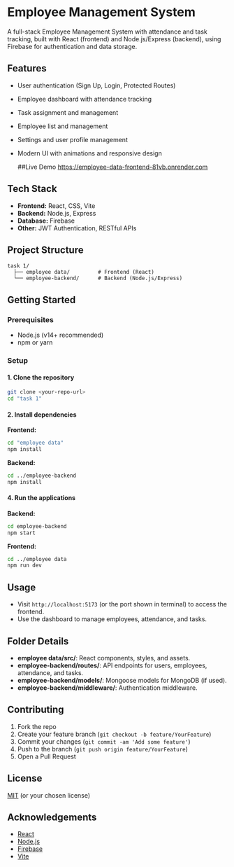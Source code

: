 # Employee Management System

A full-stack Employee Management System with attendance and task tracking, built with React (frontend) and Node.js/Express (backend), using Firebase for authentication and data storage.

## Features

- User authentication (Sign Up, Login, Protected Routes)
- Employee dashboard with attendance tracking
- Task assignment and management
- Employee list and management
- Settings and user profile management
- Modern UI with animations and responsive design

  ##Live Demo
  https://employee-data-frontend-81vb.onrender.com

## Tech Stack

- **Frontend:** React, CSS, Vite
- **Backend:** Node.js, Express
- **Database:** Firebase
- **Other:** JWT Authentication, RESTful APIs

## Project Structure

```
task 1/
  ├── employee data/         # Frontend (React)
  └── employee-backend/      # Backend (Node.js/Express)
```

## Getting Started

### Prerequisites

- Node.js (v14+ recommended)
- npm or yarn

### Setup

#### 1. Clone the repository

```bash
git clone <your-repo-url>
cd "task 1"
```

#### 2. Install dependencies

**Frontend:**
```bash
cd "employee data"
npm install
```

**Backend:**
```bash
cd ../employee-backend
npm install
```



#### 4. Run the applications

**Backend:**
```bash
cd employee-backend
npm start
```

**Frontend:**
```bash
cd ../employee data
npm run dev
```

## Usage

- Visit `http://localhost:5173` (or the port shown in terminal) to access the frontend.
- Use the dashboard to manage employees, attendance, and tasks.

## Folder Details

- **employee data/src/**: React components, styles, and assets.
- **employee-backend/routes/**: API endpoints for users, employees, attendance, and tasks.
- **employee-backend/models/**: Mongoose models for MongoDB (if used).
- **employee-backend/middleware/**: Authentication middleware.

## Contributing

1. Fork the repo
2. Create your feature branch (`git checkout -b feature/YourFeature`)
3. Commit your changes (`git commit -am 'Add some feature'`)
4. Push to the branch (`git push origin feature/YourFeature`)
5. Open a Pull Request

## License

[MIT](LICENSE) (or your chosen license)

## Acknowledgements

- [React](https://reactjs.org/)
- [Node.js](https://nodejs.org/)
- [Firebase](https://firebase.google.com/)
- [Vite](https://vitejs.dev/)
